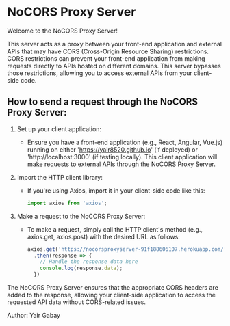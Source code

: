 # NoCORS Proxy Server

Welcome to the NoCORS Proxy Server!

This server acts as a proxy between your front-end application and external APIs that may have CORS (Cross-Origin Resource Sharing) restrictions. CORS restrictions can prevent your front-end application from making requests directly to APIs hosted on different domains. This server bypasses those restrictions, allowing you to access external APIs from your client-side code.

## How to send a request through the NoCORS Proxy Server:

1. Set up your client application:
   - Ensure you have a front-end application (e.g., React, Angular, Vue.js) running on either 'https://yair8520.github.io' (if deployed) or 'http://localhost:3000' (if testing locally). This client application will make requests to external APIs through the NoCORS Proxy Server.

2. Import the HTTP client library:
   - If you're using Axios, import it in your client-side code like this:
     ```javascript
     import axios from 'axios';
     ```

3. Make a request to the NoCORS Proxy Server:
   - To make a request, simply call the HTTP client's method (e.g., axios.get, axios.post) with the desired URL as follows:
     ```javascript
     axios.get('https://nocorsproxyserver-91f188606107.herokuapp.com/https://jsonplaceholder.typicode.com/todos/')
       .then(response => {
         // Handle the response data here
         console.log(response.data);
       })
     ```

The NoCORS Proxy Server ensures that the appropriate CORS headers are added to the response, allowing your client-side application to access the requested API data without CORS-related issues.

Author: Yair Gabay
